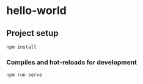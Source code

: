 # hello-world

## Project setup
```
npm install
```

### Compiles and hot-reloads for development
```
npm run serve
```

